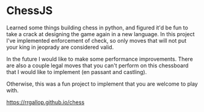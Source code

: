 # ChessJS
Learned some things building chess in python, and figured it'd be fun to take a crack at designing the game again in a new language. In this project I've implemented enforcement of check, so only moves that will not put your king in jeoprady are considered valid. 

In the future I would like to make some performance improvements. There are also a couple legal moves that you can't perform on this chessboard that I would like to implement (en passant and castling). 

Otherwise, this was a fun project to implement that you are welcome to play with.

https://rrgallop.github.io/chess
